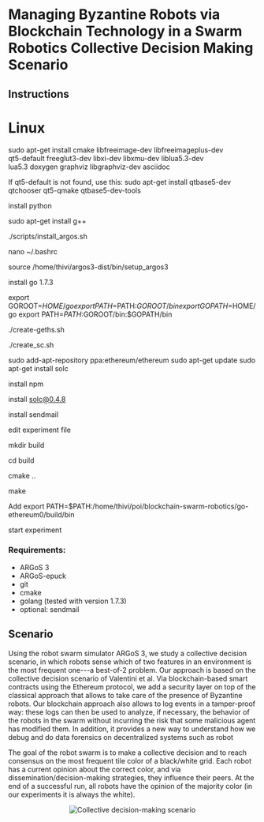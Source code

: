 # Managing Byzantine Robots via Blockchain Technology in a Swarm Robotics Collective Decision Making Scenario

## Instructions

# Linux
sudo apt-get install cmake libfreeimage-dev libfreeimageplus-dev \
  qt5-default freeglut3-dev libxi-dev libxmu-dev liblua5.3-dev \
  lua5.3 doxygen graphviz libgraphviz-dev asciidoc

If qt5-default is not found, use this:
sudo apt-get install qtbase5-dev qtchooser qt5-qmake qtbase5-dev-tools


install python

sudo apt-get install g++


./scripts/install_argos.sh

nano ~/.bashrc

source /home/thivi/argos3-dist/bin/setup_argos3


install go 1.7.3

export GOROOT=$HOME/go
export PATH=$PATH:$GOROOT/bin
export GOPATH=$HOME/go
export PATH=$PATH:$GOROOT/bin:$GOPATH/bin

./create-geths.sh

./create_sc.sh

sudo add-apt-repository ppa:ethereum/ethereum
sudo apt-get update
sudo apt-get install solc

install npm

install solc@0.4.8

install sendmail

edit experiment file

mkdir build

cd build

cmake ..

make

Add export PATH=$PATH:/home/thivi/poi/blockchain-swarm-robotics/go-ethereum0/build/bin

start experiment

### Requirements:
- ARGoS 3
- ARGoS-epuck
- git
- cmake
- golang (tested with version 1.7.3)
- optional: sendmail

## Scenario

Using the robot swarm simulator ARGoS 3, we study a collective
decision scenario, in which robots sense which of two features in an
environment is the most frequent one---a best-of-2 problem. Our
approach is based on the collective decision scenario of Valentini et
al. Via blockchain-based smart contracts using the Ethereum protocol,
we add a security layer on top of the classical approach that allows
to take care of the presence of Byzantine robots. Our blockchain
approach also allows to log events in a tamper-proof way: these logs
can then be used to analyze, if necessary, the behavior of the robots
in the swarm without incurring the risk that some malicious agent has
modified them. In addition, it provides a new way to understand how we
debug and do data forensics on decentralized systems such as robot

The goal of the robot swarm is to make a collective decision and to
reach consensus on the most frequent tile color of a black/white
grid. Each robot has a current opinion about the correct color, and
via dissemination/decision-making strategies, they influence their
peers. At the end of a successful run, all robots have the opinion of
the majority color (in our experiments it is always the white).

<p align="center">
<img src="https://github.com/Pold87/blockchain-swarm-robotics/blob/master/img/environment.png" alt="Collective decision-making scenario"/>
</p>

